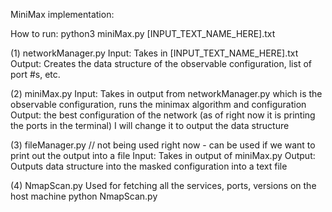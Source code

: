 MiniMax implementation:

How to run: python3 miniMax.py [INPUT_TEXT_NAME_HERE].txt


(1) networkManager.py
        Input: Takes in [INPUT_TEXT_NAME_HERE].txt
        Output: Creates the data structure of the observable configuration, list of port #s, etc.
        
(2) miniMax.py
        Input: Takes in output from networkManager.py which is the observable configuration, 
                runs the minimax algorithm and configuration
        Output: the best configuration of the network
                (as of right now it is printing the ports in the terminal)
                    I will change it to output the data structure 

(3) fileManager.py // not being used right now - can be used if we want to print out the output into a file
        Input: Takes in output of miniMax.py
        Output: Outputs data structure into the masked configuration into a text file

(4) NmapScan.py 
       Used for fetching all the services, ports, versions on the host machine
       python NmapScan.py
